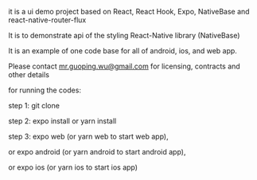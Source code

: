 it is a ui demo project based on React, React Hook, Expo, NativeBase and react-native-router-flux

It is to demonstrate api of the styling React-Native library (NativeBase)

It is an example of one code base for all of android, ios, and web app.

Please contact mr.guoping.wu@gmail.com for licensing, contracts and other details

for running the codes:

step 1: git clone

step 2: expo install or yarn install 

step 3: expo web (or yarn web to start web app), 

or expo android (or yarn android to start android app), 

or expo ios (or yarn ios to start ios app)

